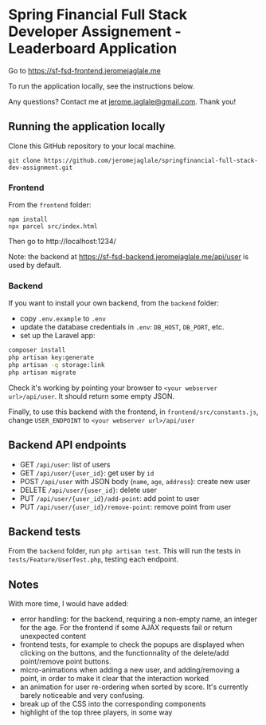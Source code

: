 # Spring Financial Full Stack Developer Assignement - Leaderboard Application

Go to https://sf-fsd-frontend.jeromejaglale.me

To run the application locally, see the instructions below.

Any questions? Contact me at jerome.jaglale@gmail.com. Thank you!

## Running the application locally

Clone this GitHub repository to your local machine.

```
git clone https://github.com/jeromejaglale/springfinancial-full-stack-dev-assignment.git
```

### Frontend
From the `frontend` folder:
```
npm install
npx parcel src/index.html
```

Then go to http://localhost:1234/

Note: the backend at https://sf-fsd-backend.jeromejaglale.me/api/user is used by default.

### Backend
If you want to install your own backend, from the `backend` folder:
- copy `.env.example` to `.env`
- update the database credentials in `.env`: `DB_HOST`, `DB_PORT`, etc. 
- set up the Laravel app:
```bash
composer install
php artisan key:generate
php artisan -q storage:link
php artisan migrate
```

Check it's working by pointing your browser to `<your webserver url>/api/user`. It should return some empty JSON.

Finally, to use this backend with the frontend, in `frontend/src/constants.js`, change `USER_ENDPOINT` to `<your webserver url>/api/user`

## Backend API endpoints
- GET `/api/user`: list of users
- GET `/api/user/{user_id}`: get user by `id`
- POST `/api/user` with JSON body (`name`, `age`, `address`): create  new user
- DELETE `/api/user/{user_id}`: delete user
- PUT `/api/user/{user_id}/add-point`: add point to user
- PUT `/api/user/{user_id}/remove-point`: remove point from user

## Backend tests
From the `backend` folder, run `php artisan test`. This will run the tests in `tests/Feature/UserTest.php`, testing each endpoint.

## Notes
With more time, I would have added:
- error handling: for the backend, requiring a non-empty name, an integer for the age. For the frontend if some AJAX requests fail or return unexpected content
- frontend tests, for example to check the popups are displayed when clicking on the buttons, and the functionnality of the delete/add point/remove point buttons.
- micro-animations when adding a new user, and adding/removing a point, in order to make it clear that the interaction worked
- an animation for user re-ordering when sorted by score. It's currently barely noticeable and very confusing.
- break up of the CSS into the corresponding components
- highlight of the top three players, in some way
